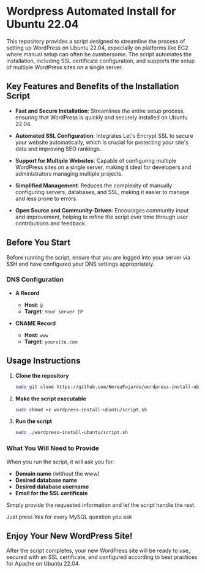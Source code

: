 
# Wordpress Automated Install for Ubuntu 22.04

This repository provides a script designed to streamline the process of setting up WordPress on Ubuntu 22.04, especially on platforms like EC2 where manual setup can often be cumbersome. The script automates the installation, including SSL certificate configuration, and supports the setup of multiple WordPress sites on a single server.

## Key Features and Benefits of the Installation Script

- **Fast and Secure Installation**: Streamlines the entire setup process, ensuring that WordPress is quickly and securely installed on Ubuntu 22.04.

- **Automated SSL Configuration**: Integrates Let's Encrypt SSL to secure your website automatically, which is crucial for protecting your site's data and improving SEO rankings.

- **Support for Multiple Websites**: Capable of configuring multiple WordPress sites on a single server, making it ideal for developers and administrators managing multiple projects.

- **Simplified Management**: Reduces the complexity of manually configuring servers, databases, and SSL, making it easier to manage and less prone to errors.

- **Open Source and Community-Driven**: Encourages community input and improvement, helping to refine the script over time through user contributions and feedback.


## Before You Start

Before running the script, ensure that you are logged into your server via SSH and have configured your DNS settings appropriately.

### DNS Configuration

- **A Record**
  - **Host**: `@`
  - **Target**: `Your server IP`

- **CNAME Record**
  - **Host**: `www`
  - **Target**: `yoursite.com`

## Usage Instructions

1. **Clone the repository**
   ```bash
   sudo git clone https://github.com/NereuFajardo/wordpress-install-ubuntu.git
   ```

2. **Make the script executable**
   ```bash
   sudo chmod +x wordpress-install-ubuntu/script.sh
   ```

3. **Run the script**
   ```bash
   sudo ./wordpress-install-ubuntu/script.sh
   ```

### What You Will Need to Provide

When you run the script, it will ask you for:
- **Domain name** (without the www)
- **Desired database name**
- **Desired database username**
- **Email for the SSL certificate**

Simply provide the requested information and let the script handle the rest. 

Just press Yes for every MySQL question you ask

## Enjoy Your New WordPress Site!

After the script completes, your new WordPress site will be ready to use, secured with an SSL certificate, and configured according to best practices for Apache on Ubuntu 22.04.
